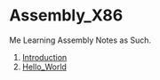 # Assembly_X86
Me Learning Assembly Notes as Such.

1. [Introduction](#Introduction)
2. [Hello_World](#Hello_World)

